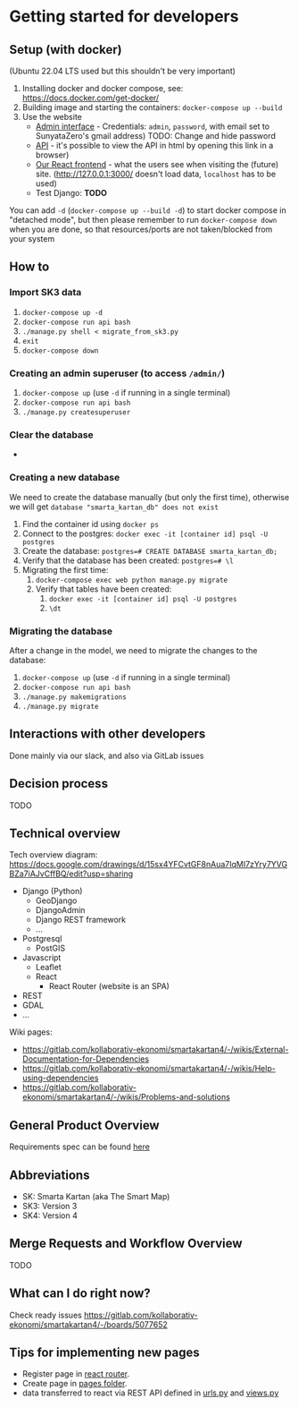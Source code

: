 
# Getting started for developers

## Setup (with docker)
(Ubuntu 22.04 LTS used but this shouldn't be very important)

1. Installing docker and docker compose, see: https://docs.docker.com/get-docker/
1. Building image and starting the containers: `docker-compose up --build`
1. Use the website
   * [Admin interface](http://127.0.0.1:8000/admin/) - Credentials: `admin`, `password`, with email set to SunyataZero's gmail address) TODO: Change and hide password
   * [API](http://127.0.0.1:8000/api/) - it's possible to view the API in html by opening this link in a browser)
   * [Our React frontend](http://localhost:3000/) - what the users see when visiting the (future) site. (http://127.0.0.1:3000/ doesn't load data, `localhost` has to be used)
   * Test Django: ____TODO____

You can add `-d` (`docker-compose up --build -d`) to start docker compose in "detached mode", but then please remember to run `docker-compose down` when you are done, so that resources/ports are not taken/blocked from your system


## How to

### Import SK3 data

1. `docker-compose up -d`
1. `docker-compose run api bash`
1. `./manage.py shell < migrate_from_sk3.py`
1. `exit`
1. `docker-compose down`


### Creating an admin superuser (to access `/admin/`)

1. `docker-compose up` (use `-d` if running in a single terminal)
1. `docker-compose run api bash`
1. `./manage.py createsuperuser`

### Clear the database

-

### Creating a new database

We need to create the database manually (but only the first time), otherwise we will get `database "smarta_kartan_db" does not exist`
1. Find the container id using `docker ps`
1. Connect to the postgres: `docker exec -it [container id] psql -U postgres`
1. Create the database: `postgres=# CREATE DATABASE smarta_kartan_db;`
1. Verify that the database has been created: `postgres=# \l`
1. Migrating the first time:
   1. `docker-compose exec web python manage.py migrate`
   1. Verify that tables have been created:
      1. `docker exec -it [container id] psql -U postgres`
      1. `\dt`

### Migrating the database

After a change in the model, we need to migrate the changes to the database:
1. `docker-compose up` (use `-d` if running in a single terminal)
1. `docker-compose run api bash`
1. `./manage.py makemigrations`
1. `./manage.py migrate`

## Interactions with other developers

Done mainly via our slack, and also via GitLab issues

## Decision process

TODO

## Technical overview

Tech overview diagram: https://docs.google.com/drawings/d/15sx4YFCvtGF8nAua7IqMI7zYry7YVGBZa7iAJvCffBQ/edit?usp=sharing

* Django (Python)
  * GeoDjango
  * DjangoAdmin
  * Django REST framework
  * ...
* Postgresql
  * PostGIS
* Javascript
  * Leaflet
  * React
    * React Router (website is an SPA)
* REST
* GDAL
* ...

Wiki pages:
* https://gitlab.com/kollaborativ-ekonomi/smartakartan4/-/wikis/External-Documentation-for-Dependencies
* https://gitlab.com/kollaborativ-ekonomi/smartakartan4/-/wikis/Help-using-dependencies
* https://gitlab.com/kollaborativ-ekonomi/smartakartan4/-/wikis/Problems-and-solutions

## General Product Overview

Requirements spec can be found [here](https://gitlab.com/kollaborativ-ekonomi/docs/-/blob/main/smarta-kartan-req-spec.md)

## Abbreviations

* SK: Smarta Kartan (aka The Smart Map)
* SK3: Version 3
* SK4: Version 4

## Merge Requests and Workflow Overview

TODO

## What can I do right now?
Check ready issues https://gitlab.com/kollaborativ-ekonomi/smartakartan4/-/boards/5077652

## Tips for implementing new pages
- Register page in [react router](https://gitlab.com/kollaborativ-ekonomi/smartakartan4/-/blob/main/react-frontend/src/App.js).
- Create page in [pages folder](https://gitlab.com/kollaborativ-ekonomi/smartakartan4/-/tree/main/react-frontend/src/pages).
- data transferred to react via REST API defined in [urls.py](https://gitlab.com/kollaborativ-ekonomi/smartakartan4/-/blob/main/smartakartan4/urls.py) and [views.py](https://gitlab.com/kollaborativ-ekonomi/smartakartan4/-/blob/main/website/views.py)

<!--
Reference:
https://gitlab.com/mindfulness-at-the-computer/mindfulness-at-the-computer/-/blob/master/CONTRIBUTING.md
-->
